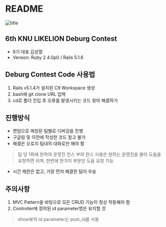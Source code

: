 # README

![title](https://www.facebook.com/465239337010158/photos/641674022700021/)

## 6th KNU LIKELION Deburg Contest
* 6기 대표 김상열
* Version: Ruby 2.4.0p0 / Rails 5.1.6


## Deburg Contest Code 사용법
1. Rails v5.1.4가 설치된 C9 Workspace 생성
2. bash에 git clone URL 입력
3. cd로 폴더 진입 후 오류를 발생시키는 코드 찾아 해결하기

## 진행방식
* 랜덤으로 매칭된 팀별로 디버깅을 진행
* 구글링 및 이전에 작성한 코드 참고 불가
* 해결은 오로지 팀내의 대화로만 해야 함
> 팀 당 1회에 한하여 운영진 찬스 부여 
> 찬스 사용은 원하는 운영진을 불러 도움을 요청하면 되며, 한번에 한가지 부분만 도움 요청 가능
* 시간 제한은 없고, 가장 먼저 해결한 팀이 우승

## 주의사항
1. MVC Pattern을 바탕으로 모든 CRUD 기능이 정상 작동해야 함
2. Controller에 정의된 id parameter명은 유지할 것
> show뷰의 id parameter는 post_id를 사용   